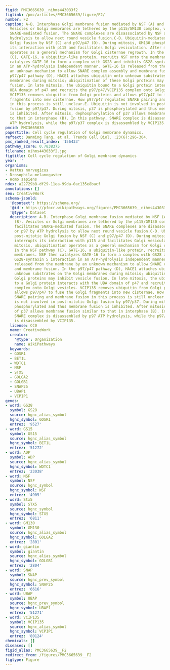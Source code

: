 ```yaml
---
figid: PMC3665639__nihms443033f2
figlink: /pmc/articles/PMC3665639/figure/F2/
number: F2
caption: A-B. Interphase Golgi membrane fusion mediated by NSF (A) and p97/p37 (B).
  Vesicles or Golgi membranes are tethered by the p115/GM130 complex, which facilitates
  SNARE-mediated fusion. The SNARE complexes are disassociated by NSF or p97 by ATP
  hydrolysis to allow next round vesicle fusion.C-D. Ubiquitin-mediated post-mitotic
  Golgi fusion by NSF (C) and p97/p47 (D). During mitosis, GM130 phosphorylation interrupts
  its interaction with p115 and facilitates Golgi vesiculation. After mitosis, ubiquitination
  operates as a general mechanism for Golgi cisternae regrowth. In the NSF pathway
  (C), GATE-16, a ubiquitin-like protein, recruits NSF onto the membranes. NSF then
  catalyzes GATE-16 to form a complex with GS28 and inhibits GS28-syntaxin 5 interaction
  in an ATP-hydrolysis independent manner. GATE-16 is released from the membrane by
  an unknown mechanism to allow SNARE complex assembly and membrane fusion. In the
  p97/p47 pathway (D), HACE1 attaches ubiquitin onto unknown substrates on the Golgi
  membranes during mitosis; ubiquitination of these Golgi proteins may inhibit vesicle
  fusion. In late mitosis, the ubiquitin bound to a Golgi protein interacts with the
  UBA domain of p47 and recruits the p97/p47/VCIP135 complex onto Golgi vesicles.
  VCIP135 removes ubiquitin from Golgi proteins and allows p97/p47 to fuse the Golgi
  fragments into new cisternae. How p97/p47 regulates SNARE pairing and membrane fusion
  in this process is still unclear.E. Ubiquitin is not involved in post-mitotic Golgi
  fusion by p97/p37. During mitosis, p37 is phosphorylated and thus membrane fusion
  is inhibited. After mitosis, dephosphorylation of p37 allows membrane fusion similar
  to that in interphase (B). In this pathway, SNARE complex is disassembled by p97
  ATP hydrolysis, while the p97/p37 complex is disassembled by VCIP135.
pmcid: PMC3665639
papertitle: Cell cycle regulation of Golgi membrane dynamics.
reftext: Danming Tang, et al. Trends Cell Biol. ;23(6):296-304.
pmc_ranked_result_index: '156433'
pathway_score: 0.7838375
filename: nihms443033f2.jpg
figtitle: Cell cycle regulation of Golgi membrane dynamics
year: ''
organisms:
- Rattus norvegicus
- Drosophila melanogaster
- Homo sapiens
ndex: a22729b8-df29-11ea-99da-0ac135e8bacf
annotations: []
seo: CreativeWork
schema-jsonld:
  '@context': https://schema.org/
  '@id': https://pfocr.wikipathways.org/figures/PMC3665639__nihms443033f2.html
  '@type': Dataset
  description: A-B. Interphase Golgi membrane fusion mediated by NSF (A) and p97/p37
    (B). Vesicles or Golgi membranes are tethered by the p115/GM130 complex, which
    facilitates SNARE-mediated fusion. The SNARE complexes are disassociated by NSF
    or p97 by ATP hydrolysis to allow next round vesicle fusion.C-D. Ubiquitin-mediated
    post-mitotic Golgi fusion by NSF (C) and p97/p47 (D). During mitosis, GM130 phosphorylation
    interrupts its interaction with p115 and facilitates Golgi vesiculation. After
    mitosis, ubiquitination operates as a general mechanism for Golgi cisternae regrowth.
    In the NSF pathway (C), GATE-16, a ubiquitin-like protein, recruits NSF onto the
    membranes. NSF then catalyzes GATE-16 to form a complex with GS28 and inhibits
    GS28-syntaxin 5 interaction in an ATP-hydrolysis independent manner. GATE-16 is
    released from the membrane by an unknown mechanism to allow SNARE complex assembly
    and membrane fusion. In the p97/p47 pathway (D), HACE1 attaches ubiquitin onto
    unknown substrates on the Golgi membranes during mitosis; ubiquitination of these
    Golgi proteins may inhibit vesicle fusion. In late mitosis, the ubiquitin bound
    to a Golgi protein interacts with the UBA domain of p47 and recruits the p97/p47/VCIP135
    complex onto Golgi vesicles. VCIP135 removes ubiquitin from Golgi proteins and
    allows p97/p47 to fuse the Golgi fragments into new cisternae. How p97/p47 regulates
    SNARE pairing and membrane fusion in this process is still unclear.E. Ubiquitin
    is not involved in post-mitotic Golgi fusion by p97/p37. During mitosis, p37 is
    phosphorylated and thus membrane fusion is inhibited. After mitosis, dephosphorylation
    of p37 allows membrane fusion similar to that in interphase (B). In this pathway,
    SNARE complex is disassembled by p97 ATP hydrolysis, while the p97/p37 complex
    is disassembled by VCIP135.
  license: CC0
  name: CreativeWork
  creator:
    '@type': Organization
    name: WikiPathways
  keywords:
  - GOSR1
  - BET1L
  - WDTC1
  - NSF
  - STX5
  - GOLGA2
  - GOLGB1
  - SNAP25
  - UBAP1
  - VCPIP1
genes:
- word: GS28
  symbol: GS28
  source: hgnc_alias_symbol
  hgnc_symbol: GOSR1
  entrez: '9527'
- word: GS15
  symbol: GS15
  source: hgnc_alias_symbol
  hgnc_symbol: BET1L
  entrez: '51272'
- word: ADP
  symbol: ADP
  source: hgnc_alias_symbol
  hgnc_symbol: WDTC1
  entrez: '23038'
- word: NSF
  symbol: NSF
  source: hgnc_symbol
  hgnc_symbol: NSF
  entrez: '4905'
- word: Stx5
  symbol: STX5
  source: hgnc_symbol
  hgnc_symbol: STX5
  entrez: '6811'
- word: GM130
  symbol: GM130
  source: hgnc_alias_symbol
  hgnc_symbol: GOLGA2
  entrez: '2801'
- word: giantin
  symbol: giantin
  source: hgnc_alias_symbol
  hgnc_symbol: GOLGB1
  entrez: '2804'
- word: SNAP
  symbol: SNAP
  source: hgnc_prev_symbol
  hgnc_symbol: SNAP25
  entrez: '6616'
- word: UBAP
  symbol: UBAP
  source: hgnc_prev_symbol
  hgnc_symbol: UBAP1
  entrez: '51271'
- word: VCIP135
  symbol: VCIP135
  source: hgnc_alias_symbol
  hgnc_symbol: VCPIP1
  entrez: '80124'
chemicals: []
diseases: []
figid_alias: PMC3665639__F2
redirect_from: /figures/PMC3665639__F2
figtype: Figure
---
```

